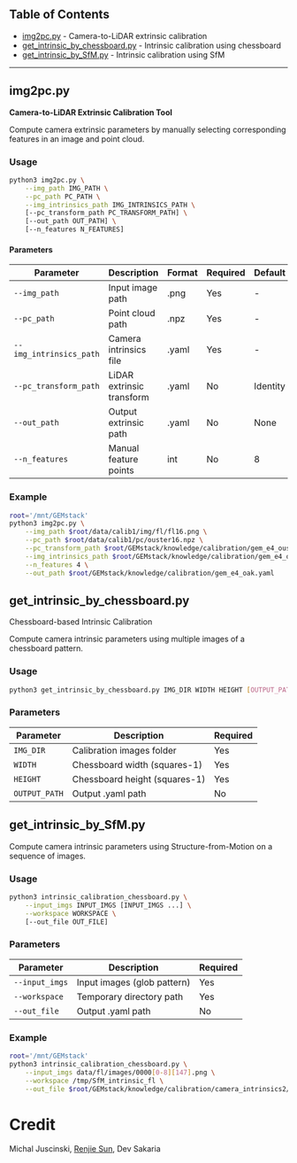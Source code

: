 ## Table of Contents
- [img2pc.py](#img2pcpy) - Camera-to-LiDAR extrinsic calibration
- [get_intrinsic_by_chessboard.py](#get_intrinsic_by_chessboardpy) - Intrinsic calibration using chessboard
- [get_intrinsic_by_SfM.py](#get_intrinsic_by_sfmpy) - Intrinsic calibration using SfM
---

## img2pc.py
**Camera-to-LiDAR Extrinsic Calibration Tool**

Compute camera extrinsic parameters by manually selecting corresponding features in an image and point cloud.

### Usage
```bash
python3 img2pc.py \
    --img_path IMG_PATH \
    --pc_path PC_PATH \
    --img_intrinsics_path IMG_INTRINSICS_PATH \
    [--pc_transform_path PC_TRANSFORM_PATH] \
    [--out_path OUT_PATH] \
    [--n_features N_FEATURES]
```

#### Parameters
| Parameter | Description | Format | Required | Default |
|-----------|-------------|--------|----------|---------|
| `--img_path` | Input image path | .png | Yes | - |
| `--pc_path` | Point cloud path | .npz | Yes | - |
| `--img_intrinsics_path` | Camera intrinsics file | .yaml | Yes | - |
| `--pc_transform_path` | LiDAR extrinsic transform | .yaml | No | Identity |
| `--out_path` | Output extrinsic path | .yaml | No | None |
| `--n_features` | Manual feature points | int | No | 8 |

### Example
```bash
root='/mnt/GEMstack'
python3 img2pc.py \
    --img_path $root/data/calib1/img/fl/fl16.png \
    --pc_path $root/data/calib1/pc/ouster16.npz \
    --pc_transform_path $root/GEMstack/knowledge/calibration/gem_e4_ouster.yaml \
    --img_intrinsics_path $root/GEMstack/knowledge/calibration/gem_e4_oak_in.yaml \
    --n_features 4 \
    --out_path $root/GEMstack/knowledge/calibration/gem_e4_oak.yaml
```

## get_intrinsic_by_chessboard.py
Chessboard-based Intrinsic Calibration

Compute camera intrinsic parameters using multiple images of a chessboard pattern.

### Usage
```bash
python3 get_intrinsic_by_chessboard.py IMG_DIR WIDTH HEIGHT [OUTPUT_PATH]
```

### Parameters
| Parameter | Description | Required | 
|-----------|-------------|----------|
| `IMG_DIR` | Calibration images folder | Yes |
| `WIDTH` | Chessboard width (squares-1) | Yes |
| `HEIGHT` | Chessboard height (squares-1) | Yes |
| `OUTPUT_PATH` | Output .yaml path | No |


## get_intrinsic_by_SfM.py 

Compute camera intrinsic parameters using Structure-from-Motion on a sequence of images.

### Usage
```bash
python3 intrinsic_calibration_chessboard.py \
    --input_imgs INPUT_IMGS [INPUT_IMGS ...] \
    --workspace WORKSPACE \
    [--out_file OUT_FILE]
```
### Parameters
| Parameter | Description | Required |
|-----------|-------------|----------|
| `--input_imgs` | Input images (glob pattern) | Yes |
| `--workspace` | Temporary directory path | Yes |
| `--out_file` | Output .yaml path | No |

### Example
```bash
root='/mnt/GEMstack'
python3 intrinsic_calibration_chessboard.py \
    --input_imgs data/fl/images/0000[0-8][147].png \
    --workspace /tmp/SfM_intrinsic_fl \
    --out_file $root/GEMstack/knowledge/calibration/camera_intrinsics2/gem_e4_fl_in.yaml
```

# Credit
Michal Juscinski, [Renjie Sun](https://github.com/rjsun06), Dev Sakaria


